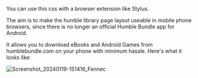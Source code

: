 You can use this css with a browser extension like Stylus.

The aim is to make the humble library page layout useable in mobile phone browsers, since there is no longer an official Humble Bundle app for Android.

It allows you to download eBooks and Android Games from humblebundle.com on your phone with minimum hassle. Here's what it looks like:

![Screenshot_20240119-151416_Fennec](https://github.com/sonofevil/Humble-Library-Mobile-CSS/assets/19374890/7fafed83-d028-462a-a754-856f8060a47b)
